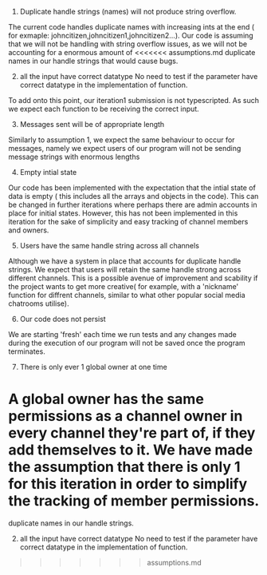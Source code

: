 1. Duplicate handle strings (names) will not produce string overflow.

The current code handles duplicate names with increasing ints at the end ( for exmaple: johncitizen,johncitizen1,johncitizen2...).
Our code is assuming that we will not be handling with string overflow issues, as we will not be accounting for a enormous amount of 
<<<<<<< assumptions.md
duplicate names in our handle strings that would cause bugs.

2. all the input have correct datatype
No need to test if the parameter have correct datatype in the implementation of function. 

To add onto this point, our iteration1 submission is not typescripted. As such we expect each function to be receiving the correct input.

3. Messages sent will be of appropriate length

Similarly to assumption 1, we expect the same behaviour to occur for messages, namely we expect users of our program will not be sending message strings with enormous lengths

4. Empty intial state

Our code has been implemented with the expectation that the intial state of data is empty ( this includes all the arrays and objects in the code). This can be changed in further iterations where perhaps there are admin accounts in place for initial states. However, this has not been implemented in this iteration for the sake of simplicity and easy tracking of channel members and owners.

5. Users have the same handle string across all channels

Although we have a system in place that accounts for duplicate handle strings. We expect that users will retain the same handle strong across different channels. This is a possible avenue of improvement and scability if the project wants to get more creative( for example, with a 'nickname' function for diffrent channels, similar to what other popular social media chatrooms utilise).

6. Our code does not persist

We are starting 'fresh' each time we run tests and any changes made during the execution of our program will not be saved once the program terminates.

7. There is only ever 1 global owner at one time

A global owner has the same permissions as a channel owner in every channel they're part of, if they add themselves to it. We have made the assumption that there is only 1 for this iteration in order to simplify the tracking of member permissions.
=======
duplicate names in our handle strings.

2. all the input have correct datatype
No need to test if the parameter have correct datatype in the implementation of function.

>>>>>>> assumptions.md